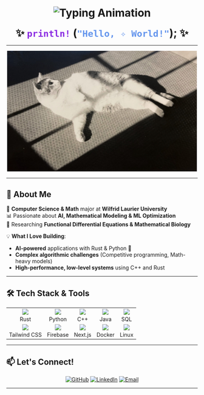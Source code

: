 <h1 align="center">
  <img src="https://readme-typing-svg.demolab.com?font=Fira+Code&weight=600&size=30&pause=1000&color=F7B500&center=true&vCenter=true&width=450&lines=👋+Hi%2C+I'm+Maruf!;AI+%7C+Math+%7C+Rust+%7C+ML+%7C+DE+🔢" alt="Typing Animation" />
</h1>

<p align="center">
  <strong>
    <span style="font-size: 28px;">✨ <code style="color:#8A2BE2;">println!</code>
    (<code style="color:#6495ED;">"Hello, ✧ World!"</code>); ✨</span>
  </strong>
</p>


---

<p align="center">
    <img src="images/11.png" width="500" alt="A pretty shorthaired calico cat reclining in a strong window sunbeam, glowing in the light with a stark contrast to the surrounding darkness." />
</p>


---

## 🚀 About Me  
🔬 **Computer Science & Math** major at **Wilfrid Laurier University**  
📊 Passionate about **AI, Mathematical Modeling & ML Optimization**  
🔢 Researching **Functional Differential Equations & Mathematical Biology**  

💡 **What I Love Building**:  
- **AI-powered** applications with Rust & Python 🦀  
- **Complex algorithmic challenges** (Competitive programming, Math-heavy models)  
- **High-performance, low-level systems** using C++ and Rust  

---

## 🛠 Tech Stack & Tools

<table align="center">
  <tr>
    <td align="center"><img src="https://img.icons8.com/nolan/64/rust-programming-language.png"/><br>Rust</td>
    <td align="center"><img src="https://img.icons8.com/nolan/64/python.png"/><br>Python</td>
    <td align="center"><img src="https://img.icons8.com/nolan/64/c-plus-plus-logo.png"/><br>C++</td>
    <td align="center"><img src="https://img.icons8.com/nolan/64/java-coffee-cup-logo.png"/><br>Java</td>
    <td align="center"><img src="https://img.icons8.com/nolan/64/sql.png"/><br>SQL</td>
  </tr>
  <tr>
    <td align="center"><img src="https://upload.wikimedia.org/wikipedia/commons/d/d5/Tailwind_CSS_Logo.svg" width="50"/><br>Tailwind CSS</td>
    <td align="center"><img src="https://firebase.google.com/downloads/brand-guidelines/PNG/logo-logomark.png" width="50"/><br>Firebase</td>
    <td align="center"><img src="https://img.icons8.com/nolan/64/nextjs.png"/><br>Next.js</td>
    <td align="center"><img src="https://img.icons8.com/nolan/64/docker.png"/><br>Docker</td>
    <td align="center"><img src="https://img.icons8.com/nolan/64/linux.png"/><br>Linux</td>
  </tr>
</table>



---

## 📫 Let's Connect!

<p align="center">
    <a href="https://github.com/MarufHossain14"><img src="https://img.icons8.com/bubbles/50/000000/github.png" alt="GitHub"/></a>
    <a href="https://www.linkedin.com/in/maruf-hossain-wlu"><img src="https://img.icons8.com/bubbles/50/000000/linkedin.png" alt="LinkedIn"/></a>
    <a href="mailto:hossain186.maruf@gmail.com"><img src="https://img.icons8.com/bubbles/50/000000/email.png" alt="Email"/></a>
</p>

---